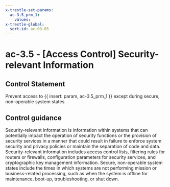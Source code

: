 ```yaml
---
x-trestle-set-params:
  ac-3.5_prm_1:
    values:
x-trestle-global:
  sort-id: ac-03.05
---
```


# ac-3.5 - \[Access Control\] Security-relevant Information

## Control Statement

Prevent access to {{ insert: param, ac-3.5_prm_1 }} except during secure, non-operable system states.

## Control guidance

Security-relevant information is information within systems that can potentially impact the operation of security functions or the provision of security services in a manner that could result in failure to enforce system security and privacy policies or maintain the separation of code and data. Security-relevant information includes access control lists, filtering rules for routers or firewalls, configuration parameters for security services, and cryptographic key management information. Secure, non-operable system states include the times in which systems are not performing mission or business-related processing, such as when the system is offline for maintenance, boot-up, troubleshooting, or shut down.
